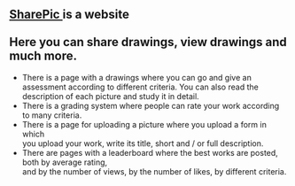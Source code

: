 <h2> <a href="http://194.58.90.12:4242/view/"> SharePic </a> is a website <br> <br>
Here you can share drawings, view drawings and much more. </h2>

- There is a page with a drawings where you can go and give an assessment according to different criteria.
You can also read the description of each picture and study it in detail. <br>
- There is a grading system where people can rate your work according to many criteria.
- There is a page for uploading a picture where you upload a form in which <br>
you upload your work, write its title, short and / or full description.
- There are pages with a leaderboard where the best works are posted, both by average rating, <br>
and by the number of views, by the number of likes, by different criteria.
